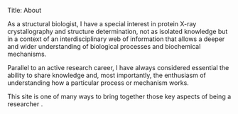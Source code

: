 Title: About

As a structural biologist, I have a special interest in protein X-ray crystallography and structure determination, not as isolated knowledge but in a context of an interdisciplinary web of information that allows a deeper and wider understanding of biological processes and biochemical mechanisms.

Parallel to an active research career, I have always considered essential the ability to share knowledge and, most importantly, the enthusiasm of understanding how a particular process or mechanism works.

This site is one of many ways to bring together those key aspects of being a researcher .
